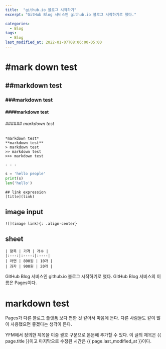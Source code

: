 ```yaml
---
title:  "github.io 블로그 시작하기"
excerpt: "GitHub Blog 서비스인 github.io 블로그 시작하기로 했다."

categories:
  - Blog
tags:
  - Blog
last_modified_at: 2022-01-07T08:06:00-05:00
---
```

# #mark down test  
## ##markdown test  
### ###markdown test  
#### ####markdown test  
###### ###### markdown test  
```
*markdown test*
**markdown test**
> markdown test
>> markdown test
>>> markdown test
```
```
- - -
```
```python
s = 'hello people'
print(s)
len('hello')
```
```
## link expression
[title](link)
```
## image input
```
![](image link){: .align-center}
```
## sheet
```
| 항목 | 가격 | 개수 |
|:---:|:----:|:----|
| 라면 | 800원 | 10개 |
| 과자 | 900원 | 20개 |
```
GitHub Blog 서비스인 github.io 블로그 시작하기로 했다.
GitHub Blog 서비스의 이름은 Pages이다.

# markdown test

Pages가 다른 블로그 플랫폼 보다 편한 것 같아서 마음에 든다.
다른 사람들도 같이 많이 사용했으면 좋겠다는 생각이 든다.

YFM에서 정의한 제목을 이중 괄호 구문으로 본문에 추가할 수 있다.
이 글의 제목은 {{ page.title }}이고
마지막으로 수정된 시간은 {{ page.last_modified_at }}이다.
